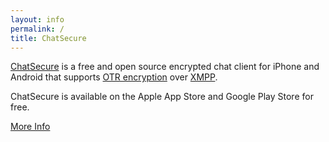 ```yaml
---
layout: info
permalink: /
title: ChatSecure
---
```


[ChatSecure](https://chatsecure.org) is a free and open source encrypted chat client for iPhone and Android that supports [OTR encryption](https://en.wikipedia.org/wiki/Off-the-Record_Messaging) over [XMPP](https://en.wikipedia.org/wiki/Xmpp).

ChatSecure is available on the Apple App Store and Google Play Store for free.

[More Info](/about/)